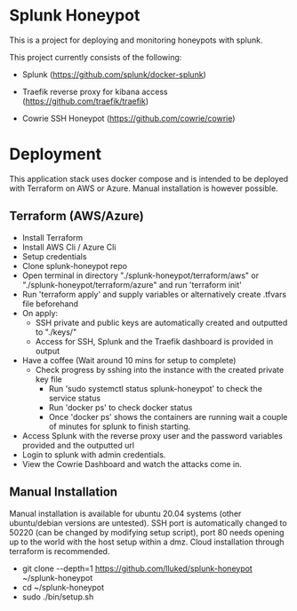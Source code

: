  # Splunk Honeypot

 This is a project for deploying and monitoring honeypots with splunk.

 This project currently consists of the following:

- Splunk (https://github.com/splunk/docker-splunk)

- Traefik reverse proxy for kibana access (https://github.com/traefik/traefik)

- Cowrie SSH Honeypot (https://github.com/cowrie/cowrie)

# Deployment

This application stack uses docker compose and is intended to be deployed with Terraform on AWS or Azure. Manual installation is however possible.

## Terraform (AWS/Azure)

- Install Terraform
- Install AWS Cli / Azure Cli
- Setup credentials
- Clone splunk-honeypot repo
- Open terminal in directory "./splunk-honeypot/terraform/aws" or "./splunk-honeypot/terraform/azure" and run 'terraform init'
- Run 'terraform apply' and supply variables or alternatively create .tfvars file beforehand
- On apply:
  - SSH private and public keys are automatically created and outputted to "./keys/"
  - Access for SSH, Splunk and the Traefik dashboard is provided in output
- Have a coffee (Wait around 10 mins for setup to complete)
  - Check progress by sshing into the instance with the created private key file
    - Run 'sudo systemctl status splunk-honeypot' to check the service status
    - Run 'docker ps' to check docker status
    - Once 'docker ps' shows the containers are running wait a couple of minutes for splunk to finish starting.
- Access Splunk with the reverse proxy user and the password variables provided and the outputted url
- Login to splunk with admin credentials.
- View the Cowrie Dashboard and watch the attacks come in.

## Manual Installation

Manual installation is available for ubuntu 20.04 systems (other ubuntu/debian versions are untested). SSH port is automatically changed to 50220 (can be changed by modifying setup script), port 80 needs opening up to the world with the host setup within a dmz. Cloud installation through terraform is recommended.

- git clone --depth=1 https://github.com/lluked/splunk-honeypot ~/splunk-honeypot
- cd ~/splunk-honeypot
- sudo ./bin/setup.sh
